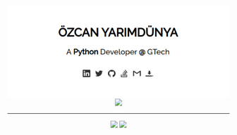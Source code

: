 <p align="center">
    <a href="http://semiworld.org/" target="_blank">
        <img src="https://github.com/ozcanyarimdunya/ozcanyarimdunya/blob/master/semiworld.png"/> 
    </a>
    <br>
    <img src="https://img.shields.io/badge/%20%3E-I%20am%20a%20Python%20developer-14354C.svg?&style=for-the-badge&logo=python&logoColor=white"/>
</p>

<hr>

<p align="center">
    <a><img align="center" src="https://github-readme-stats.vercel.app/api?username=ozcanyarimdunya&count_private=true&show_icons=true&theme=vue"/></a>
    <a><img align="center" src="https://github-readme-stats.vercel.app/api/top-langs/?username=ozcanyarimdunya&theme=vue&hide=tex,typescript"/></a>
</p>
